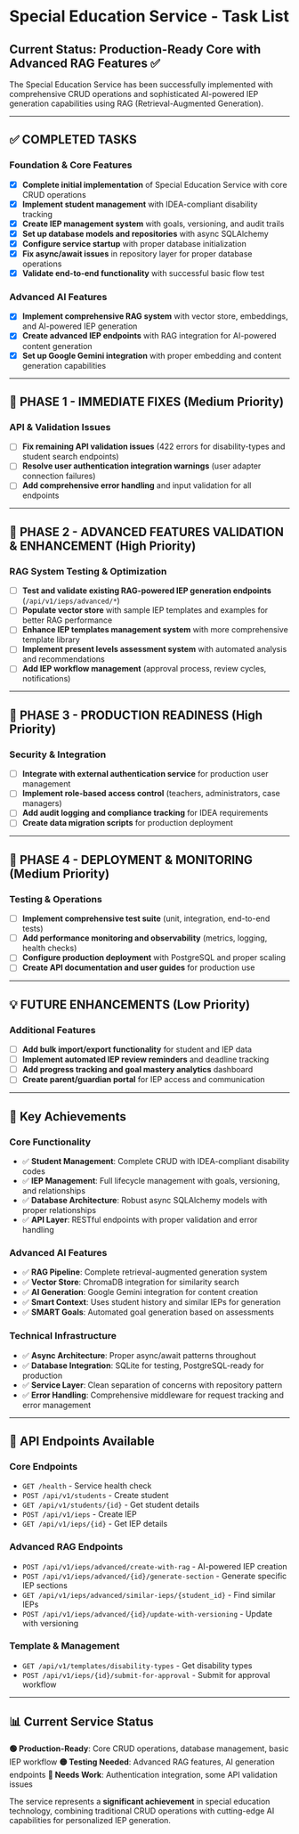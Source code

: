 # Special Education Service - Task List

## Current Status: Production-Ready Core with Advanced RAG Features ✅

The Special Education Service has been successfully implemented with comprehensive CRUD operations and sophisticated AI-powered IEP generation capabilities using RAG (Retrieval-Augmented Generation).

---

## ✅ COMPLETED TASKS

### Foundation & Core Features
- [x] **Complete initial implementation** of Special Education Service with core CRUD operations
- [x] **Implement student management** with IDEA-compliant disability tracking
- [x] **Create IEP management system** with goals, versioning, and audit trails
- [x] **Set up database models and repositories** with async SQLAlchemy
- [x] **Configure service startup** with proper database initialization
- [x] **Fix async/await issues** in repository layer for proper database operations
- [x] **Validate end-to-end functionality** with successful basic flow test

### Advanced AI Features
- [x] **Implement comprehensive RAG system** with vector store, embeddings, and AI-powered IEP generation
- [x] **Create advanced IEP endpoints** with RAG integration for AI-powered content generation
- [x] **Set up Google Gemini integration** with proper embedding and content generation capabilities

---

## 🔄 PHASE 1 - IMMEDIATE FIXES (Medium Priority)

### API & Validation Issues
- [ ] **Fix remaining API validation issues** (422 errors for disability-types and student search endpoints)
- [ ] **Resolve user authentication integration warnings** (user adapter connection failures)
- [ ] **Add comprehensive error handling** and input validation for all endpoints

---

## 🚀 PHASE 2 - ADVANCED FEATURES VALIDATION & ENHANCEMENT (High Priority)

### RAG System Testing & Optimization
- [ ] **Test and validate existing RAG-powered IEP generation endpoints** (`/api/v1/ieps/advanced/*`)
- [ ] **Populate vector store** with sample IEP templates and examples for better RAG performance
- [ ] **Enhance IEP templates management system** with more comprehensive template library
- [ ] **Implement present levels assessment system** with automated analysis and recommendations
- [ ] **Add IEP workflow management** (approval process, review cycles, notifications)

---

## 🔐 PHASE 3 - PRODUCTION READINESS (High Priority)

### Security & Integration
- [ ] **Integrate with external authentication service** for production user management
- [ ] **Implement role-based access control** (teachers, administrators, case managers)
- [ ] **Add audit logging and compliance tracking** for IDEA requirements
- [ ] **Create data migration scripts** for production deployment

---

## 🎯 PHASE 4 - DEPLOYMENT & MONITORING (Medium Priority)

### Testing & Operations
- [ ] **Implement comprehensive test suite** (unit, integration, end-to-end tests)
- [ ] **Add performance monitoring and observability** (metrics, logging, health checks)
- [ ] **Configure production deployment** with PostgreSQL and proper scaling
- [ ] **Create API documentation and user guides** for production use

---

## 💡 FUTURE ENHANCEMENTS (Low Priority)

### Additional Features
- [ ] **Add bulk import/export functionality** for student and IEP data
- [ ] **Implement automated IEP review reminders** and deadline tracking
- [ ] **Add progress tracking and goal mastery analytics** dashboard
- [ ] **Create parent/guardian portal** for IEP access and communication

---

## 🎉 Key Achievements

### Core Functionality
- ✅ **Student Management**: Complete CRUD with IDEA-compliant disability codes
- ✅ **IEP Management**: Full lifecycle management with goals, versioning, and relationships
- ✅ **Database Architecture**: Robust async SQLAlchemy models with proper relationships
- ✅ **API Layer**: RESTful endpoints with proper validation and error handling

### Advanced AI Features
- ✅ **RAG Pipeline**: Complete retrieval-augmented generation system
- ✅ **Vector Store**: ChromaDB integration for similarity search
- ✅ **AI Generation**: Google Gemini integration for content creation
- ✅ **Smart Context**: Uses student history and similar IEPs for generation
- ✅ **SMART Goals**: Automated goal generation based on assessments

### Technical Infrastructure
- ✅ **Async Architecture**: Proper async/await patterns throughout
- ✅ **Database Integration**: SQLite for testing, PostgreSQL-ready for production
- ✅ **Service Layer**: Clean separation of concerns with repository pattern
- ✅ **Error Handling**: Comprehensive middleware for request tracking and error management

---

## 🔗 API Endpoints Available

### Core Endpoints
- `GET /health` - Service health check
- `POST /api/v1/students` - Create student
- `GET /api/v1/students/{id}` - Get student details
- `POST /api/v1/ieps` - Create IEP
- `GET /api/v1/ieps/{id}` - Get IEP details

### Advanced RAG Endpoints
- `POST /api/v1/ieps/advanced/create-with-rag` - AI-powered IEP creation
- `POST /api/v1/ieps/advanced/{id}/generate-section` - Generate specific IEP sections
- `GET /api/v1/ieps/advanced/similar-ieps/{student_id}` - Find similar IEPs
- `POST /api/v1/ieps/advanced/{id}/update-with-versioning` - Update with versioning

### Template & Management
- `GET /api/v1/templates/disability-types` - Get disability types
- `POST /api/v1/ieps/{id}/submit-for-approval` - Submit for approval workflow

---

## 📊 Current Service Status

**🟢 Production-Ready**: Core CRUD operations, database management, basic IEP workflow
**🟡 Testing Needed**: Advanced RAG features, AI generation endpoints
**🔴 Needs Work**: Authentication integration, some API validation issues

The service represents a **significant achievement** in special education technology, combining traditional CRUD operations with cutting-edge AI capabilities for personalized IEP generation.